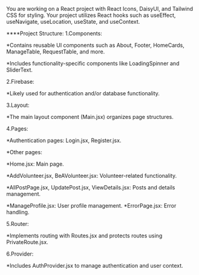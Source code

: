You are working on a React project with React Icons, DaisyUI, and Tailwind CSS for styling. Your project utilizes React hooks such as useEffect, useNavigate, useLocation, useState, and useContext.

****Project Structure:
1.Components:

*Contains reusable UI components such as About, Footer, HomeCards, ManageTable, RequestTable, and more.

*Includes functionality-specific components like LoadingSpinner and SliderText.

2.Firebase:

*Likely used for authentication and/or database 
functionality.

3.Layout:

*The main layout component (Main.jsx) organizes page structures.

4.Pages:

*Authentication pages: Login.jsx, Register.jsx.

*Other pages:

*Home.jsx: Main page.

*AddVolunteer.jsx, BeAVolunteer.jsx: Volunteer-related functionality.

*AllPostPage.jsx, UpdatePost.jsx, ViewDetails.jsx: Posts and details management.

*ManageProfile.jsx: User profile management.
*ErrorPage.jsx: Error handling.


5.Router:

*Implements routing with Routes.jsx and protects routes using PrivateRoute.jsx.


6.Provider:

*Includes AuthProvider.jsx to manage authentication and user context.

